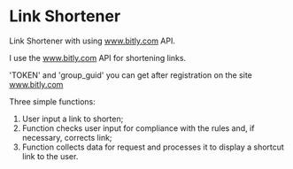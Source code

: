 # Link Shortener
Link Shortener with using www.bitly.com API.

I use the www.bitly.com API for shortening links. 

'TOKEN' and 'group_guid' you can get after registration on the site www.bitly.com

Three simple functions: 
1. User input a link to shorten; 
2. Function checks user input for compliance with the rules and, if necessary, corrects link; 
3. Function collects data for request and processes it to display a shortcut link to the user.

